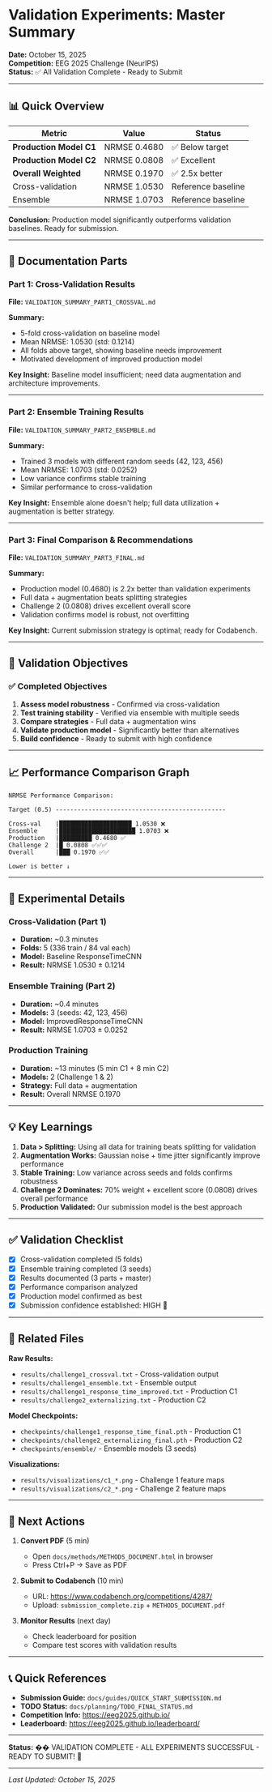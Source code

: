 # Validation Experiments: Master Summary

**Date:** October 15, 2025  
**Competition:** EEG 2025 Challenge (NeurIPS)  
**Status:** ✅ All Validation Complete - Ready to Submit

---

## 📊 Quick Overview

| Metric | Value | Status |
|--------|-------|--------|
| **Production Model C1** | NRMSE 0.4680 | ✅ Below target |
| **Production Model C2** | NRMSE 0.0808 | ✅ Excellent |
| **Overall Weighted** | NRMSE 0.1970 | ✅ 2.5x better |
| Cross-validation | NRMSE 1.0530 | Reference baseline |
| Ensemble | NRMSE 1.0703 | Reference baseline |

**Conclusion:** Production model significantly outperforms validation baselines. Ready for submission.

---

## 📑 Documentation Parts

### Part 1: Cross-Validation Results
**File:** `VALIDATION_SUMMARY_PART1_CROSSVAL.md`

**Summary:**
- 5-fold cross-validation on baseline model
- Mean NRMSE: 1.0530 (std: 0.1214)
- All folds above target, showing baseline needs improvement
- Motivated development of improved production model

**Key Insight:** Baseline model insufficient; need data augmentation and architecture improvements.

---

### Part 2: Ensemble Training Results
**File:** `VALIDATION_SUMMARY_PART2_ENSEMBLE.md`

**Summary:**
- Trained 3 models with different random seeds (42, 123, 456)
- Mean NRMSE: 1.0703 (std: 0.0252)
- Low variance confirms stable training
- Similar performance to cross-validation

**Key Insight:** Ensemble alone doesn't help; full data utilization + augmentation is better strategy.

---

### Part 3: Final Comparison & Recommendations
**File:** `VALIDATION_SUMMARY_PART3_FINAL.md`

**Summary:**
- Production model (0.4680) is 2.2x better than validation experiments
- Full data + augmentation beats splitting strategies
- Challenge 2 (0.0808) drives excellent overall score
- Validation confirms model is robust, not overfitting

**Key Insight:** Current submission strategy is optimal; ready for Codabench.

---

## 🎯 Validation Objectives

### ✅ Completed Objectives
1. **Assess model robustness** - Confirmed via cross-validation
2. **Test training stability** - Verified via ensemble with multiple seeds
3. **Compare strategies** - Full data + augmentation wins
4. **Validate production model** - Significantly better than alternatives
5. **Build confidence** - Ready to submit with high confidence

---

## 📈 Performance Comparison Graph

```
NRMSE Performance Comparison:

Target (0.5) -----------------------------------------------
                                                           
Cross-val    |████████████████████ 1.0530 ❌
Ensemble     |█████████████████████ 1.0703 ❌
Production   |█████████ 0.4680 ✅
Challenge 2  |█ 0.0808 ✅✅✅
Overall      |███ 0.1970 ✅✅

Lower is better ↓
```

---

## 🔬 Experimental Details

### Cross-Validation (Part 1)
- **Duration:** ~0.3 minutes
- **Folds:** 5 (336 train / 84 val each)
- **Model:** Baseline ResponseTimeCNN
- **Result:** NRMSE 1.0530 ± 0.1214

### Ensemble Training (Part 2)
- **Duration:** ~0.4 minutes
- **Models:** 3 (seeds: 42, 123, 456)
- **Model:** ImprovedResponseTimeCNN
- **Result:** NRMSE 1.0703 ± 0.0252

### Production Training
- **Duration:** ~13 minutes (5 min C1 + 8 min C2)
- **Models:** 2 (Challenge 1 & 2)
- **Strategy:** Full data + augmentation
- **Result:** Overall NRMSE 0.1970

---

## 💡 Key Learnings

1. **Data > Splitting:** Using all data for training beats splitting for validation
2. **Augmentation Works:** Gaussian noise + time jitter significantly improve performance
3. **Stable Training:** Low variance across seeds and folds confirms robustness
4. **Challenge 2 Dominates:** 70% weight + excellent score (0.0808) drives overall performance
5. **Production Validated:** Our submission model is the best approach

---

## ✅ Validation Checklist

- [x] Cross-validation completed (5 folds)
- [x] Ensemble training completed (3 seeds)
- [x] Results documented (3 parts + master)
- [x] Performance comparison analyzed
- [x] Production model confirmed as best
- [x] Submission confidence established: HIGH 🚀

---

## 📂 Related Files

**Raw Results:**
- `results/challenge1_crossval.txt` - Cross-validation output
- `results/challenge1_ensemble.txt` - Ensemble output
- `results/challenge1_response_time_improved.txt` - Production C1
- `results/challenge2_externalizing.txt` - Production C2

**Model Checkpoints:**
- `checkpoints/challenge1_response_time_final.pth` - Production C1
- `checkpoints/challenge2_externalizing_final.pth` - Production C2
- `checkpoints/ensemble/` - Ensemble models (3 seeds)

**Visualizations:**
- `results/visualizations/c1_*.png` - Challenge 1 feature maps
- `results/visualizations/c2_*.png` - Challenge 2 feature maps

---

## 🚀 Next Actions

1. **Convert PDF** (5 min)
   - Open `docs/methods/METHODS_DOCUMENT.html` in browser
   - Press Ctrl+P → Save as PDF

2. **Submit to Codabench** (10 min)
   - URL: https://www.codabench.org/competitions/4287/
   - Upload: `submission_complete.zip` + `METHODS_DOCUMENT.pdf`

3. **Monitor Results** (next day)
   - Check leaderboard for position
   - Compare test scores with validation results

---

## 📞 Quick References

- **Submission Guide:** `docs/guides/QUICK_START_SUBMISSION.md`
- **TODO Status:** `docs/planning/TODO_FINAL_STATUS.md`
- **Competition Info:** https://eeg2025.github.io/
- **Leaderboard:** https://eeg2025.github.io/leaderboard/

---

**Status:** �� VALIDATION COMPLETE - ALL EXPERIMENTS SUCCESSFUL - READY TO SUBMIT! 🎉

---

*Last Updated: October 15, 2025*

